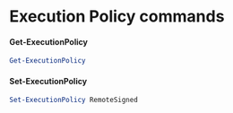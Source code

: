 # Execution Policy commands

#### Get-ExecutionPolicy
```Powershell
Get-ExecutionPolicy
```

#### Set-ExecutionPolicy
```Powershell
Set-ExecutionPolicy RemoteSigned
```

